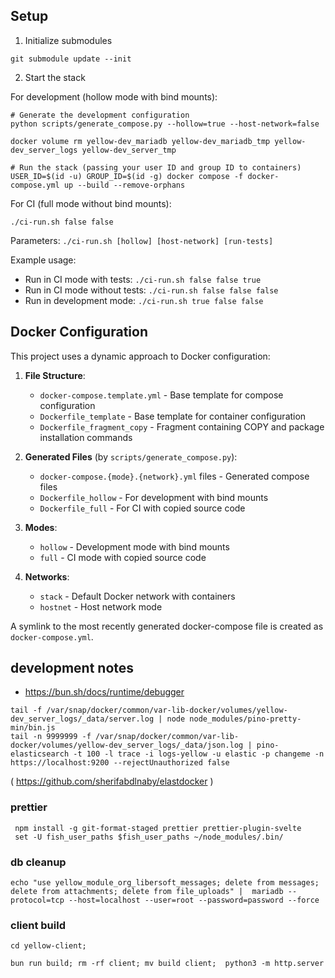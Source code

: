 ## Setup

1) Initialize submodules
```
git submodule update --init
```

2) Start the stack
   
For development (hollow mode with bind mounts):
```
# Generate the development configuration
python scripts/generate_compose.py --hollow=true --host-network=false

docker volume rm yellow-dev_mariadb yellow-dev_mariadb_tmp yellow-dev_server_logs yellow-dev_server_tmp

# Run the stack (passing your user ID and group ID to containers)
USER_ID=$(id -u) GROUP_ID=$(id -g) docker compose -f docker-compose.yml up --build --remove-orphans
```

For CI (full mode without bind mounts):
```
./ci-run.sh false false
```
Parameters: `./ci-run.sh [hollow] [host-network] [run-tests]`

Example usage:
- Run in CI mode with tests: `./ci-run.sh false false true`
- Run in CI mode without tests: `./ci-run.sh false false false`
- Run in development mode: `./ci-run.sh true false false`

## Docker Configuration

This project uses a dynamic approach to Docker configuration:

1. **File Structure**:
   - `docker-compose.template.yml` - Base template for compose configuration
   - `Dockerfile_template` - Base template for container configuration
   - `Dockerfile_fragment_copy` - Fragment containing COPY and package installation commands

2. **Generated Files** (by `scripts/generate_compose.py`):
   - `docker-compose.{mode}.{network}.yml` files - Generated compose files
   - `Dockerfile_hollow` - For development with bind mounts
   - `Dockerfile_full` - For CI with copied source code

3. **Modes**:
   - `hollow` - Development mode with bind mounts
   - `full` - CI mode with copied source code

4. **Networks**:
   - `stack` - Default Docker network with containers
   - `hostnet` - Host network mode

A symlink to the most recently generated docker-compose file is created as `docker-compose.yml`.

## development notes

* https://bun.sh/docs/runtime/debugger

```
tail -f /var/snap/docker/common/var-lib-docker/volumes/yellow-dev_server_logs/_data/server.log | node node_modules/pino-pretty-min/bin.js
tail -n 9999999 -f /var/snap/docker/common/var-lib-docker/volumes/yellow-dev_server_logs/_data/json.log | pino-elasticsearch -t 100 -l trace -i logs-yellow -u elastic -p changeme -n https://localhost:9200 --rejectUnauthorized false
```
( https://github.com/sherifabdlnaby/elastdocker )



### prettier
```
 npm install -g git-format-staged prettier prettier-plugin-svelte
 set -U fish_user_paths $fish_user_paths ~/node_modules/.bin/
```


### db cleanup
```
echo "use yellow_module_org_libersoft_messages; delete from messages; delete from attachments; delete from file_uploads" |  mariadb --protocol=tcp --host=localhost --user=root --password=password --force
```


### client build
```
cd yellow-client;

bun run build; rm -rf client; mv build client;  python3 -m http.server
```
